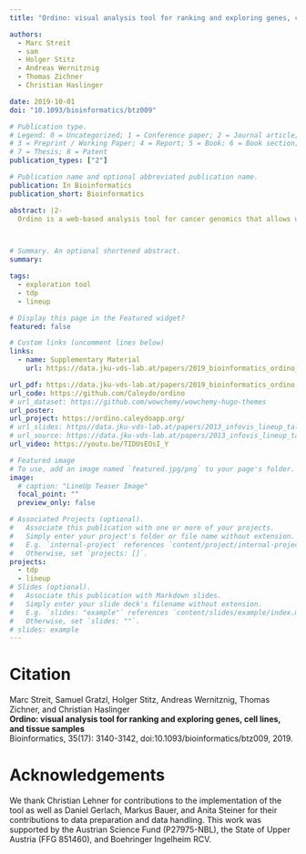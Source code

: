 ```yaml
---
title: "Ordino: visual analysis tool for ranking and exploring genes, cell lines, and tissue samples"

authors:
  - Marc Streit
  - sam
  - Holger Stitz
  - Andreas Wernitznig
  - Thomas Zichner
  - Christian Haslinger

date: 2019-10-01
doi: "10.1093/bioinformatics/btz009"

# Publication type.
# Legend: 0 = Uncategorized; 1 = Conference paper; 2 = Journal article;
# 3 = Preprint / Working Paper; 4 = Report; 5 = Book; 6 = Book section;
# 7 = Thesis; 8 = Patent
publication_types: ["2"]

# Publication name and optional abbreviated publication name.
publication: In Bioinformatics
publication_short: Bioinformatics

abstract: |2-
  Ordino is a web-based analysis tool for cancer genomics that allows users to flexibly rank, filter and explore genes, cell lines and tissue samples based on pre-loaded data, including The Cancer Genome Atlas, the Cancer Cell Line Encyclopedia and manually uploaded information. Interactive tabular data visualization that facilitates the user-driven prioritization process forms a core component of Ordino. Detail views of selected items complement the exploration. Findings can be stored, shared and reproduced via the integrated session management.



# Summary. An optional shortened abstract.
summary:

tags:
  - exploration tool
  - tdp
  - lineup

# Display this page in the Featured widget?
featured: false

# Custom links (uncomment lines below)
links:
  - name: Supplementary Material
    url: https://data.jku-vds-lab.at/papers/2019_bioinformatics_ordino_supplement.pdf

url_pdf: https://data.jku-vds-lab.at/papers/2019_bioinformatics_ordino.pdf
url_code: https://github.com/Caleydo/ordino
# url_dataset: https://github.com/wowchemy/wowchemy-hugo-themes
url_poster:
url_project: https://ordino.caleydoapp.org/
# url_slides: https//data.jku-vds-lab.at/papers/2013_infovis_lineup_talk.pdf
# url_source: https://data.jku-vds-lab.at/papers/2013_infovis_lineup_talk.pptx
url_video: https://youtu.be/TIDUsEOsI_Y

# Featured image
# To use, add an image named `featured.jpg/png` to your page's folder.
image:
  # caption: "LineUp Teaser Image"
  focal_point: ""
  preview_only: false

# Associated Projects (optional).
#   Associate this publication with one or more of your projects.
#   Simply enter your project's folder or file name without extension.
#   E.g. `internal-project` references `content/project/internal-project/index.md`.
#   Otherwise, set `projects: []`.
projects:
  - tdp
  - lineup
# Slides (optional).
#   Associate this publication with Markdown slides.
#   Simply enter your slide deck's filename without extension.
#   E.g. `slides: "example"` references `content/slides/example/index.md`.
#   Otherwise, set `slides: ""`.
# slides: example
---
```


# Citation

Marc Streit, Samuel Gratzl, Holger Stitz, Andreas Wernitznig, Thomas Zichner, and Christian Haslinger  <br>
**Ordino: visual analysis tool for ranking and exploring genes, cell lines, and tissue samples** <br>
Bioinformatics, 35(17): 3140-3142, doi:10.1093/bioinformatics/btz009, 2019.


# Acknowledgements

We thank Christian Lehner for contributions to the implementation of the tool as well as Daniel Gerlach, Markus Bauer, and Anita Steiner for their contributions to data preparation and data handling. This work was supported by the Austrian Science Fund (P27975-NBL), the State of Upper Austria (FFG 851460), and Boehringer Ingelheim RCV.